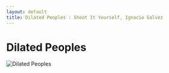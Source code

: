 ```yaml
---
layout: default
title: Dilated Peoples : Shoot It Yourself, Ignacio Galvez
---
```


# Dilated Peoples

![Dilated Peoples](http://assets.farmhouse.co/publishing/1-shoot-it-yourself/images/dilated-peoples-1.jpg)
